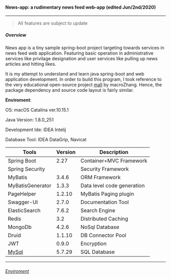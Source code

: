 #### News-app: a rudimentary news feed web-app (edited Jun/2nd/2020)

---

> All features are subject to update 

##### **Overview**

News app is a tiny sample spring-boot project targeting towards services in news feed web application. Featuring basic operation in administrative services like privilage designation and user services like pulling up news articles and hitting likes.

   It is my attempt to understand and learn java spring-boot and web application development. In order to build this program, I took reference to the very educational open-source project [mall](https://github.com/macrozheng/mall-learning) by macroZhang. Hence, the package dependency and source code layout is fairly similar. 

**Enviroment**: 

OS: macOS Catalina ver.10.15.1

Java Version: 1.8.0_251

Development Ide: IDEA Intelij

Database Tool: IDEA DataGrip, Navicat

| Tools            | Version | Description                |
| ---------------- | ------- | -------------------------- |
| Spring Boot      | 2.27    | Container+MVC Framework    |
| Spring Security  |         | Security Framework         |
| MyBatis          | 3.4.6   | ORM Framework              |
| MyBatisGenerator | 1.3.3   | Data level code generation |
| PageHelper       | 1.2.10  | MyBatis Paging plugin      |
| Swagger-UI       | 2.7.0   | Documentation Tool         |
| ElasticSearch    | 7.6.2   | Search Engine              |
| Redis            | 3.2     | Distributed Caching        |
| MongoDb          | 4.2.6   | NoSql Database             |
| Druid            | 1.1.10  | DB Connector Pool          |
| JWT              | 0.9.0   | Encryption                 |
| [MySql](MySql)   | 5.7.29  | SQL Database               |

---

###### [Enviroment]([https://github.com/peteruixi/News-app/blob/master/docs/1.Database%20Design%20%26%20Basic%20Setup.md](https://github.com/peteruixi/News-app/blob/master/docs/1.Database%20Design%20%26%20Basic%20Setup.md))

